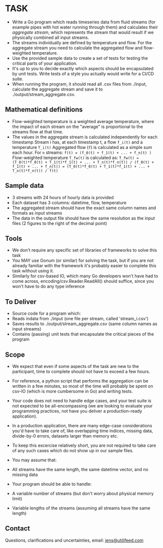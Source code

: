 # TASK
* Write a Go program which reads timeseries data from fluid streams (for example pipes with hot water running through them) and calculates their _aggregate stream_, which represents the stream that would result if we physically combined all input streams.
*   The streams individually are defined by temperature and flow. For the aggregate stream you need to calculate the aggregated flow and flow-weighted temperature.
* Use the provided sample data to create a set of tests for testing the critical parts of your application.
*   It's up to you to decide exactly which aspects should be encapsulated by unit tests. Write tests of a style you actually would write for a CI/CD suite.
* When running the program, it should read all .csv files from ./input, calculate the aggregate stream and save it to ./output/stream_aggregate.csv.

## Mathematical definitions
* Flow-weighted temperature is a weighted average temperature, where the impact of each stream on the "average" is proportional to the streams flow at that time.
* The values in the aggregate stream is calculated independently for each timestamp
Stream i has, at each timestamp t, a flow `f_i(t)` and a temperature `T_i(t)`
Aggregated flow (`f`) is calculated as a simple sum each hour. For `n` streams:
    `f(t) = (f_0(t) + f_1(t) + ... + f_n(t) )`
Flow-weighted temperature `T_fw(t)` is calculated as:
    `T_fw(t) = (T_0(t)*f_0(t) + T_1(t)*f_1(t) + ... + T_n(t)*f_n(t)) / (f_0(t) + f_1(t) + ... + f_n(t)) = (T_0(t)*f_0(t) + T_1(t)*f_1(t) + ... + T_n(t)*f_n(t)) / f(t)`

## Sample data
* 3 streams with 24 hours of hourly data is provided
* Each dataset has 3 columns: datetime, flow, temperature
* The aggregated stream should have the exact same column names and formats as input streams
* The data in the output file should have the same resolution as the input files (2 figures to the right of the decimal point)

## Tools
* We don't require any specific set of libraries of frameworks to solve this task
* You MAY use Gonum (or similar) for solving the task, but if you are not already familiar with the framework it's probably easier to complete this task without using it.
* Similarly for csv-based IO, which many Go developers won't have had to come across, encoding/csv.Reader.ReadAll() should suffice, since you won't have to do any type inference

## To Deliver
* Source code for a program which:
*   Reads indata from ./input (one file per stream, called 'stream_i.csv') 
*   Saves results to ./output/stream_aggregate.csv (same column names as input streams)
*   Contains (passing) unit tests that encapsulate the critical pieces of the program

## Scope
* We expect that even if some aspects of the task are new to the participant, time to complete should not have to exceed a few hours. 
*   For reference, a python script that performs the aggregation can be written in a few minutes, so most of the time will probably be spent on csv-IO (which is more cumbersome in Go) and writing tests.
* Your code does not need to handle edge cases, and your test suite is not expected to be all-encompassing (we are looking to evaluate your programming practices, not have you deliver a production-ready application).

* In a production application, there are many edge-case considerations you'd have to take care of, like overlapping time indices, missing data, divide-by-0 errors, datasets larger than memory etc.
* To keep this excercise relatively short, you are not required to take care of any such cases which do not show up in our sample files.
* You may assume that:
*   All streams have the same length, the same datetime vector, and no missing data
* Your program should be able to handle:
*   A variable number of streams (but don't worry about physical memory limit)
*   Variable lengths of the streams (assuming all streams have the same length)

## Contact
Questions, clarifications and uncertainties, email:
jens@utilifeed.com
